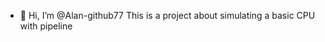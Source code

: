 - 👋 Hi, I’m @Alan-github77
This is a project about simulating a basic CPU with pipeline

<!---
Alan-github77/Alan-github77 is a ✨ special ✨ repository because its `README.md` (this file) appears on your GitHub profile.
You can click the Preview link to take a look at your changes.
--->
